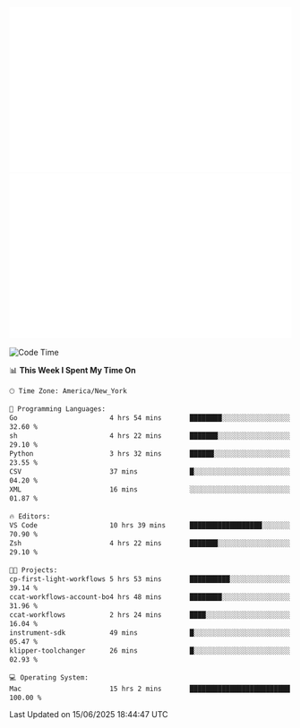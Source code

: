 <a href="https://github.com/jstrieb/github-stats">
 
![](https://github.com/evanhuang117/github-stats/blob/master/generated/overview.svg)
![](https://github.com/evanhuang117/github-stats/blob/master/generated/languages.svg)

</a>

<!--START_SECTION:waka-->
![Code Time](http://img.shields.io/badge/Code%20Time-916%20hrs%2038%20mins-blue)

📊 **This Week I Spent My Time On** 

```text
🕑︎ Time Zone: America/New_York

💬 Programming Languages: 
Go                       4 hrs 54 mins       ████████░░░░░░░░░░░░░░░░░   32.60 % 
sh                       4 hrs 22 mins       ███████░░░░░░░░░░░░░░░░░░   29.10 % 
Python                   3 hrs 32 mins       ██████░░░░░░░░░░░░░░░░░░░   23.55 % 
CSV                      37 mins             █░░░░░░░░░░░░░░░░░░░░░░░░   04.20 % 
XML                      16 mins             ░░░░░░░░░░░░░░░░░░░░░░░░░   01.87 % 

🔥 Editors: 
VS Code                  10 hrs 39 mins      ██████████████████░░░░░░░   70.90 % 
Zsh                      4 hrs 22 mins       ███████░░░░░░░░░░░░░░░░░░   29.10 % 

🐱‍💻 Projects: 
cp-first-light-workflows 5 hrs 53 mins       ██████████░░░░░░░░░░░░░░░   39.14 % 
ccat-workflows-account-bo4 hrs 48 mins       ████████░░░░░░░░░░░░░░░░░   31.96 % 
ccat-workflows           2 hrs 24 mins       ████░░░░░░░░░░░░░░░░░░░░░   16.04 % 
instrument-sdk           49 mins             █░░░░░░░░░░░░░░░░░░░░░░░░   05.47 % 
klipper-toolchanger      26 mins             █░░░░░░░░░░░░░░░░░░░░░░░░   02.93 % 

💻 Operating System: 
Mac                      15 hrs 2 mins       █████████████████████████   100.00 % 
```


 Last Updated on 15/06/2025 18:44:47 UTC
<!--END_SECTION:waka-->
